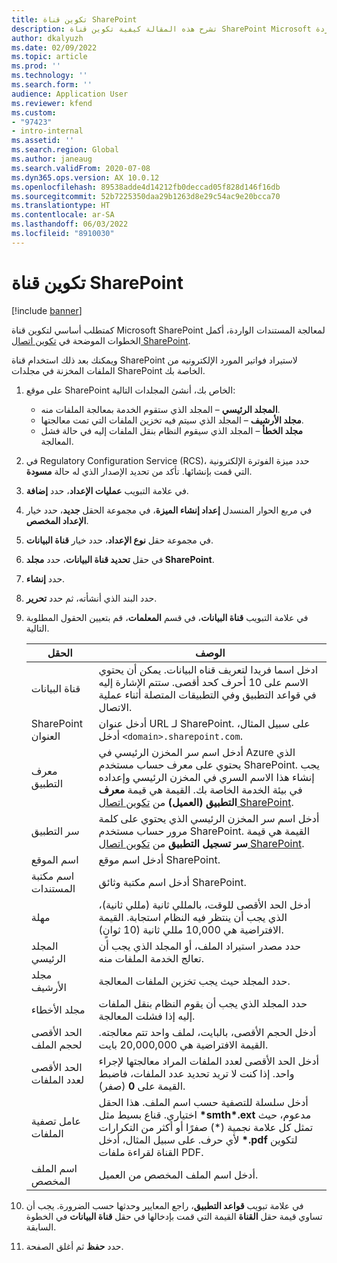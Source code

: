 ```yaml
---
title: تكوين قناة SharePoint
description: تشرح هذه المقالة كيفية تكوين قناة SharePoint Microsoft لمعالجة الفواتير الإلكترونية الواردة.
author: dkalyuzh
ms.date: 02/09/2022
ms.topic: article
ms.prod: ''
ms.technology: ''
ms.search.form: ''
audience: Application User
ms.reviewer: kfend
ms.custom:
- "97423"
- intro-internal
ms.assetid: ''
ms.search.region: Global
ms.author: janeaug
ms.search.validFrom: 2020-07-08
ms.dyn365.ops.version: AX 10.0.12
ms.openlocfilehash: 89538adde4d14212fb0deccad05f828d146f16db
ms.sourcegitcommit: 52b7225350daa29b1263d8e29c54ac9e20bcca70
ms.translationtype: HT
ms.contentlocale: ar-SA
ms.lasthandoff: 06/03/2022
ms.locfileid: "8910030"
---
```

# <a name="configure-a-sharepoint-channel"></a>تكوين قناة SharePoint

[!include [banner](../includes/banner.md)]

كمتطلب أساسي لتكوين قناة Microsoft SharePoint لمعالجة المستندات الواردة، أكمل الخطوات الموضحة في [تكوين اتصال SharePoint](e-invoicing-create-sharepoint-connection.md).

ويمكنك بعد ذلك استخدام قناة SharePoint لاستيراد فواتير المورد الإلكترونيه من الملفات المخزنة في مجلدات SharePoint الخاصة بك.

1. على موقع SharePoint الخاص بك، أنشئ المجلدات التالية:

    - **المجلد الرئيسي** – المجلد الذي ستقوم الخدمة بمعالجة الملفات منه.
    - **مجلد الأرشيف** – المجلد الذي سيتم فيه تخزين الملفات التي تمت معالجتها.
    - **مجلد الخطأ** – المجلد الذي سيقوم النظام بنقل الملفات إليه في حالة فشل المعالجة.

2. في Regulatory Configuration Service ‏(RCS)، حدد ميزة الفوترة الإلكترونية التي قمت بإنشائها. تأكد من تحديد الإصدار الذي له حالة **مسودة**.
3. في علامة التبويب **عمليات الإعداد**، حدد **إضافة**.
4. في مربع الحوار المنسدل **إعداد إنشاء الميزة**، في مجموعة الحقل **جديد**، حدد خيار **الإعداد المخصص**.
5. في مجموعة حقل **نوع الإعداد**، حدد خيار **قناة البيانات**.
6. في حقل **تحديد قناة البيانات**، حدد **مجلد SharePoint**.
7. حدد **إنشاء**.
8. حدد البند الذي أنشأته، ثم حدد **تحرير**.
9. في علامة التبويب **قناة البيانات**، في قسم **المعلمات**، قم بتعيين الحقول المطلوبة التالية.

    | الحقل                 | ‏‏الوصف‬ |
    |-----------------------|-------------|
    | قناة البيانات          | ادخل اسما فريدا لتعريف قناه البيانات. يمكن أن يحتوي الاسم على 10 أحرف كحد أقصى. ستتم الإشارة إليه في قواعد التطبيق وفي التطبيقات المتصلة أثناء عملية الاتصال. |
    | SharePoint العنوان    | أدخل عنوان URL لـ SharePoint. على سبيل المثال، أدخل `<domain>.sharepoint.com`. |
    | معرف التطبيق        | أدخل اسم سر المخزن الرئيسي في Azure الذي يحتوي على معرف حساب مستخدم SharePoint. يجب إنشاء هذا الاسم السري في المخزن الرئيسي وإعداده في بيئة الخدمة الخاصة بك. القيمة هي قيمة **معرف التطبيق (العميل)** من [تكوين اتصال SharePoint](e-invoicing-create-sharepoint-connection.md). |
    | سر التطبيق    | أدخل اسم سر المخزن الرئيسي الذي يحتوي على كلمة مرور حساب مستخدم SharePoint. القيمة هي قيمة **سر تسجيل التطبيق** من [تكوين اتصال SharePoint](e-invoicing-create-sharepoint-connection.md). |
    | اسم الموقع             | أدخل اسم موقع SharePoint. |
    | اسم مكتبة المستندات | أدخل اسم مكتبة وثائق SharePoint. |
    | مهلة               | أدخل الحد الأقصى للوقت، بالمللي ثانية (مللي ثانية)، الذي يجب أن ينتظر فيه النظام استجابة. القيمة الافتراضية هي 10,000 مللي ثانية (10 ثوانٍ). |
    | المجلد الرئيسي           | حدد مصدر استيراد الملف، أو المجلد الذي يجب أن تعالج الخدمة الملفات منه. |
    | مجلد الأرشيف        | حدد المجلد حيث يجب تخزين الملفات المعالجة. |
    | مجلد الأخطاء          | حدد المجلد الذي يجب أن يقوم النظام بنقل الملفات إليه إذا فشلت المعالجة. |
    | الحد الأقصى لحجم الملف         | أدخل الحجم الأقصى، بالبايت، لملف واحد تتم معالجته. القيمة الافتراضية هي 20,000,000 بايت. |
    | الحد الأقصى لعدد الملفات      | أدخل الحد الأقصى لعدد الملفات المراد معالجتها لإجراء واحد. إذا كنت لا تريد تحديد عدد الملفات، فاضبط القيمة على **0** (صفر). |
    | عامل تصفية الملفات           | أدخل سلسلة للتصفية حسب اسم الملف. هذا الحقل اختياري. قناع بسيط مثل **\*smth\*.ext** مدعوم، حيث تمثل كل علامة نجمية (\*) صفرًا أو أكثر من التكرارات لأي حرف. على سبيل المثال، أدخل **\*.pdf** لتكوين القناة لقراءة ملفات PDF. |
    | اسم الملف المخصص      | أدخل اسم الملف المخصص من العميل. |

10. في علامة تبويب **قواعد التطبيق**، راجع المعايير وحدثها حسب الضرورة. يجب أن تساوي قيمة حقل **القناة** القيمة التي قمت بإدخالها في حقل **قناة البيانات** في الخطوة السابقة.
11. حدد **حفظ** ثم أغلق الصفحة.
